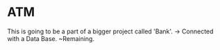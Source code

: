 # ATM
This is going to be a part of a bigger project called 'Bank'.
-> Connected with a Data Base. ~Remaining.
